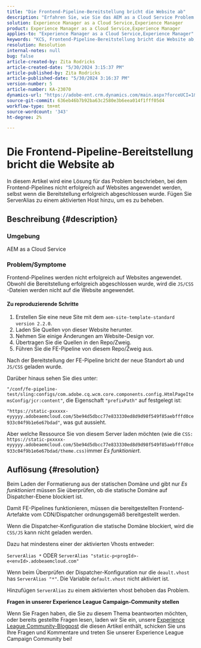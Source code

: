 ```yaml
---
title: "Die Frontend-Pipeline-Bereitstellung bricht die Website ab"
description: "Erfahren Sie, wie Sie das AEM as a Cloud Service Problem beheben können, bei dem die Frontend-Pipeline-Bereitstellung die Website beschädigt. Fügen Sie einem aktivierten Host ServerAlias hinzu."
solution: Experience Manager as a Cloud Service,Experience Manager
product: Experience Manager as a Cloud Service,Experience Manager
applies-to: "Experience Manager as a Cloud Service,Experience Manager"
keywords: "KCS, Frontend-Pipeline-Bereitstellung bricht die Website ab, AEM as a Cloud Service JS/CSS-Dateien nicht angewendet werden."
resolution: Resolution
internal-notes: null
bug: false
article-created-by: Zita Rodricks
article-created-date: "5/30/2024 3:15:37 PM"
article-published-by: Zita Rodricks
article-published-date: "5/30/2024 3:16:37 PM"
version-number: 5
article-number: KA-23070
dynamics-url: "https://adobe-ent.crm.dynamics.com/main.aspx?forceUCI=1&pagetype=entityrecord&etn=knowledgearticle&id=4a765876-971e-ef11-840a-000d3a372703"
source-git-commit: 636eb46b7b92ba63c2580e3b6eea014f1fff05d4
workflow-type: tm+mt
source-wordcount: '343'
ht-degree: 2%

---
```


# Die Frontend-Pipeline-Bereitstellung bricht die Website ab


In diesem Artikel wird eine Lösung für das Problem beschrieben, bei dem Frontend-Pipelines nicht erfolgreich auf Websites angewendet werden, selbst wenn die Bereitstellung erfolgreich abgeschlossen wurde. Fügen Sie ServerAlias zu einem aktivierten Host hinzu, um es zu beheben.



## Beschreibung {#description}


### Umgebung

AEM as a Cloud Service

### Problem/Symptome

Frontend-Pipelines werden nicht erfolgreich auf Websites angewendet. Obwohl die Bereitstellung erfolgreich abgeschlossen wurde, wird die `JS/CSS` -Dateien werden nicht auf die Website angewendet.

#### Zu reproduzierende Schritte

1. Erstellen Sie eine neue Site mit dem `aem-site-template-standard version 2.2.0`.
2. Laden Sie Quellen von dieser Website herunter.
3. Nehmen Sie einige Änderungen am Website-Design vor.
4. Übertragen Sie die Quellen in den Repo/Zweig.
5. Führen Sie die FE-Pipeline von diesem Repo/Zweig aus.


Nach der Bereitstellung der FE-Pipeline bricht der neue Standort ab und `JS/CSS` geladen wurde.

Darüber hinaus sehen Sie dies unter:

`"/conf/fe-pipeline-test/sling:configs/com.adobe.cq.wcm.core.components.config.HtmlPageItemsConfig/jcr:content"`, die Eigenschaft `"prefixPath"` auf festgelegt ist:

`"https://static-pxxxxx-eyyyyy.adobeaemcloud.com/5be94d5dbcc77e833330ed8d9d98f549f85aebfffd0ce933c04f9b1e6e67bdad"`, was gut aussieht.

Aber welche Ressource Sie von diesem Server laden möchten (wie die `CSS: https://static-pxxxxx-eyyyyy.adobeaemcloud.com/5be94d5dbcc77e833330ed8d9d98f549f85aebfffd0ce933c04f9b1e6e67bdad/theme.css)`immer *Es funktioniert*.


## Auflösung {#resolution}


Beim Laden der Formatierung aus der statischen Domäne und gibt nur *Es funktioniert* müssen Sie überprüfen, ob die statische Domäne auf Dispatcher-Ebene blockiert ist.

Damit FE-Pipelines funktionieren, müssen die bereitgestellten Frontend-Artefakte vom CDN/Dispatcher ordnungsgemäß bereitgestellt werden.

Wenn die Dispatcher-Konfiguration die statische Domäne blockiert, wird die `CSS/JS` kann nicht geladen werden.

Dazu hat mindestens einer der aktivierten Vhosts entweder:

`ServerAlias *`
ODER
`ServerAlias "static-p<progId>-e<envId>.adobeaemcloud.com"`

Wenn beim Überprüfen der Dispatcher-Konfiguration nur die `deault.vhost` has `ServerAlias "*"`. Die Variable `default.vhost` nicht aktiviert ist.

Hinzufügen `ServerAlias` zu einem aktivierten vhost behoben das Problem.



<b>Fragen in unserer Experience League Campaign-Community stellen</b>

Wenn Sie Fragen haben, die Sie zu diesem Thema beantworten möchten, oder bereits gestellte Fragen lesen, laden wir Sie ein, unsere [Experience League Community-Blogpost](https://experienceleaguecommunities.adobe.com/t5/adobe-experience-manager-blogs/introducing-top-kcs-articles-curated-for-your-aem/ba-p/672734#M1180) die diesen Artikel enthält, schicken Sie uns Ihre Fragen und Kommentare und treten Sie unserer Experience League Campaign Community bei!
